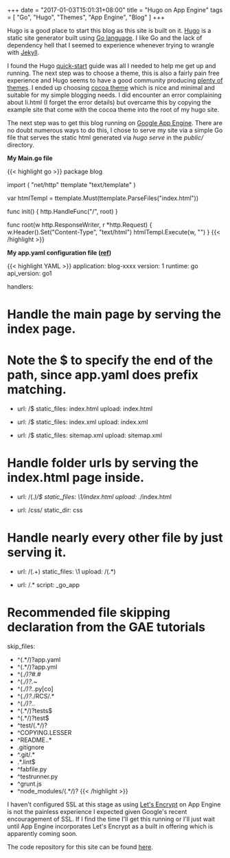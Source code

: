 +++
date = "2017-01-03T15:01:31+08:00"
title = "Hugo on App Engine"
tags = [ "Go", "Hugo", "Themes", "App Engine", "Blog" ]
+++

Hugo is a good place to start this blog as this site is built on it. [Hugo](https://gohugo.io/) is a static site generator built using [Go language](https://golang.org/). I like Go and the lack of dependency hell that I seemed to experience whenever trying to wrangle with [Jekyll](https://jekyllrb.com/).

I found the Hugo [quick-start](https://gohugo.io/overview/quickstart/) guide was all I needed to help me get up and running. The next step was to choose a theme, this is also a fairly pain free experience and Hugo seems to have a good community producing [plenty of themes](http://themes.gohugo.io/). I ended up choosing [cocoa theme](http://themes.gohugo.io/cocoa/) which is nice and minimal and suitable for my simple blogging needs. I did encounter an error complaining about li.html (I
forget the error details) but overcame this by copying the example site that come with the cocoa theme into the root of my hugo site.

The next step was to get this blog running on [Google App Engine](https://appengine.google.com). There are no doubt numerous ways to do this, I chose to serve my site via a simple Go file that serves the static html generated via _hugo serve_ in the _public/_ directory.

__My Main.go file__

{{< highlight go >}}
package blog

import (
    "net/http"
        ttemplate "text/template"
        )

var htmlTempl = ttemplate.Must(ttemplate.ParseFiles("index.html"))

func init() {
        http.HandleFunc("/", root)
}

func root(w http.ResponseWriter, r *http.Request) {
        w.Header().Set("Content-Type", "text/html")
            htmlTempl.Execute(w, "")
}
{{< /highlight >}}

__My app.yaml configuration file ([ref](http://stackoverflow.com/a/5609439))__

{{< highlight YAML >}}
application: blog-xxxx
version: 1
runtime: go
api_version: go1

handlers:

# Handle the main page by serving the index page.
# Note the $ to specify the end of the path, since app.yaml does prefix matching.
- url: /$
  static_files: index.html
  upload: index.html

- url: /$
  static_files: index.xml
  upload: index.xml

- url: /$
  static_files: sitemap.xml
  upload: sitemap.xml

# Handle folder urls by serving the index.html page inside.
- url: /(.*)/$
  static_files: \1/index.html
  upload: .*/index.html

- url: /css/ 
  static_dir: css

# Handle nearly every other file by just serving it.
- url: /(.+)
  static_files: \1
  upload: /(.*)

- url: /.*
  script: _go_app

# Recommended file skipping declaration from the GAE tutorials
skip_files:
  - ^(.*/)?app\.yaml
  - ^(.*/)?app\.yml
  - ^(.*/)?#.*#
  - ^(.*/)?.*~
  - ^(.*/)?.*\.py[co]
  - ^(.*/)?.*/RCS/.*
  - ^(.*/)?\..*
  - ^(.*/)?tests$
  - ^(.*/)?test$
  - ^test/(.*/)?
  - ^COPYING.LESSER
  - ^README\..*
  - \.gitignore
  - ^\.git/.*
  - \.*\.lint$
  - ^fabfile\.py
  - ^testrunner\.py
  - ^grunt\.js
  - ^node_modules/(.*/)?
{{< /highlight >}}

I haven't configured SSL at this stage as using [Let's Encrypt](https://letsencrypt.org/) on App Engine is not the painless experience I expected given Google's recent encouragement of SSL. If I find the time I'll get this running or I'll just wait until App Engine incorporates Let's Encrypt as a built in offering which is apparently coming soon.

The code repository for this site can be found [here](https://github.com/michaelbramwell/blog).
